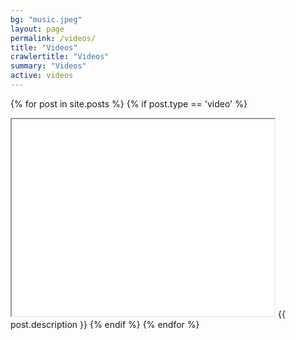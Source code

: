 ```yaml
---
bg: "music.jpeg"
layout: page
permalink: /videos/
title: "Videos"
crawlertitle: "Videos"
summary: "Videos"
active: videos
---
```

{% for post in site.posts %}
  {% if post.type == 'video' %}
 <iframe width="420" height="315"
src="{{ post.link }}">
</iframe> {{ post.description }}
  {% endif %}
{% endfor %}

